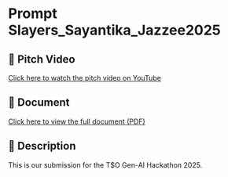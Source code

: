 # Prompt Slayers_Sayantika_Jazzee2025

## 🚀 Pitch Video  
[Click here to watch the pitch video on YouTube](https://youtu.be/V-BONfkqkEQ?si=y1dNTCz3DJSfXH9H)

## 📄 Document  
[Click here to view the full document (PDF)](./Prompt%20Slayers_Sayantika_Jazzee2025_Document.pdf)
## 📄 Description  
This is our submission for the T$O Gen-AI Hackathon 2025.

